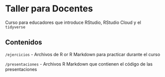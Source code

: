 # Taller para Docentes

<!-- badges: start -->
<!-- badges: end -->

Curso para educadores que introduce RStudio, RStudio Cloud y el `tidyverse`

## Contenidos

`/ejercicios` - Archivos de R or R Markdown para practicar durante el curso

`/presentaciones` - Archivos R Markdown que contienen el código de las presentaciones
